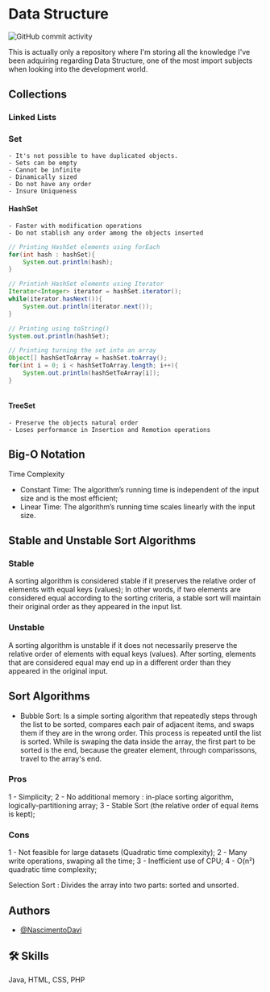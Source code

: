 
# Data Structure

![GitHub commit activity](https://img.shields.io/github/commit-activity/t/NascimentoDavi/data_structure?color=violet)

This is actually only a repository where I'm storing all the knowledge I've been adquiring regarding Data Structure, one of the most import subjects when looking into the development world.

## Collections
### Linked Lists

### Set
    - It's not possible to have duplicated objects.
    - Sets can be empty
    - Cannot be infinite
    - Dinamically sized
    - Do not have any order
    - Insure Uniqueness

#### HashSet
    - Faster with modification operations
    - Do not stablish any order among the objects inserted

```java
// Printing HashSet elements using forEach
for(int hash : hashSet){
    System.out.println(hash);
}

// Printinh HashSet elements using Iterator
Iterator<Integer> iterator = hashSet.iterator();
while(iterator.hasNext()){
    System.out.println(iterator.next());
}

// Printing using toString()
System.out.println(hashSet);

// Printing turning the set into an array
Object[] hashSetToArray = hashSet.toArray();
for(int i = 0; i < hashSetToArray.length; i++){
    System.out.println(hashSetToArray[i]);
}



```

#### TreeSet
    - Preserve the objects natural order
    - Loses performance in Insertion and Remotion operations

## Big-O Notation
Time Complexity
- Constant Time: 
    The algorithm’s running time is independent of the input size and is the most efficient;
- Linear Time: 
        The algorithm’s running time scales linearly with the input size.

## Stable and Unstable Sort Algorithms
### Stable
A sorting algorithm is considered stable if it preserves the relative order of elements with equal keys (values); In other words, if two elements are considered equal according to the sorting criteria, a stable sort will maintain their original order as they appeared in the input list.

### Unstable
A sorting algorithm is unstable if it does not necessarily preserve the relative order of elements with equal keys (values). After sorting, elements that are considered equal may end up in a different order than they appeared in the original input.

## Sort Algorithms
- Bubble Sort: Is a simple sorting algorithm that repeatedly steps through the list to be sorted, compares each pair of adjacent items, and swaps them if they are in the wrong order. This process is repeated until the list is sorted. While is swaping the data inside the array, the first part to be sorted is the end, because the greater element, through comparissons, travel to the array's end.
### Pros
1 - Simplicity;
2 - No additional memory : in-place sorting algorithm, logically-partitioning array;
3 - Stable Sort (the relative order of equal items is kept);

### Cons
1 - Not feasible for large datasets (Quadratic time complexity);
2 - Many write operations, swaping all the time;
3 - Inefficient use of CPU;
4 - O(n²) quadratic time complexity;

Selection Sort : Divides the array into two parts: sorted and unsorted.

## Authors

- [@NascimentoDavi](https://www.github.com/NascimentoDavi)

## 🛠 Skills
Java, HTML, CSS, PHP


